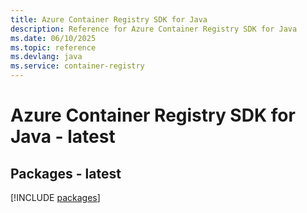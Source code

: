 ```yaml
---
title: Azure Container Registry SDK for Java
description: Reference for Azure Container Registry SDK for Java
ms.date: 06/10/2025
ms.topic: reference
ms.devlang: java
ms.service: container-registry
---
```

# Azure Container Registry SDK for Java - latest
## Packages - latest
[!INCLUDE [packages](container-registry-index.md)]